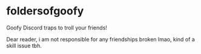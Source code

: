 # foldersofgoofy
Goofy Discord traps to troll your friends!

Dear reader,
i am not responsible for any friendships broken lmao, kind of a skill issue tbh.
